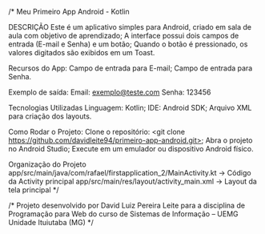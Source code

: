 /*
Meu Primeiro App Android - Kotlin

DESCRIÇÃO
    Este é um aplicativo simples para Android, criado em sala de aula com objetivo de aprendizado;
    A interface possui dois campos de entrada (E-mail e Senha) e um botão;
    Quando o botão é pressionado, os valores digitados são exibidos em um Toast.

Recursos do App:
    Campo de entrada para E-mail;
    Campo de entrada para Senha.

Exemplo de saída:
Email: exemplo@teste.com
Senha: 123456

Tecnologias Utilizadas
    Linguagem: Kotlin;
    IDE: Android SDK;
    Arquivo XML para criação dos layouts.


Como Rodar o Projeto:
    Clone o repositório: <git clone https://github.com/davidleite94/primeiro-app-android.git>;
    Abra o projeto no Android Studio;
    Execute em um emulador ou dispositivo Android físico.


Organização do Projeto
    app/src/main/java/com/rafael/firstapplication_2/MainActivity.kt → Código da Activity principal
    app/src/main/res/layout/activity_main.xml → Layout da tela principal
*/

/* Projeto desenvolvido por David Luiz Pereira Leite para a disciplina de Programação para Web do curso de Sistemas de Informação – UEMG Unidade Ituiutaba (MG) */